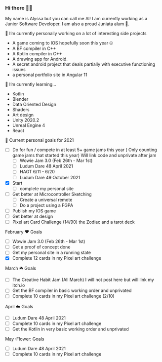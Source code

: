 ### Hi there :frog::rainbow:
My name is Alyssa but you can call me Al! I am currently working as a Junior Software Developer. 
I am also a proud Juniata alum :eagle:.

🔭 I’m currently personally working on a lot of interesting side projects 
- A game coming to IOS hopefully soon this year :zipper_mouth_face:
- A BF compiler in C++
- A Kotlin compiler in C++ 
- A drawing app for Android. 
- A secret android project that deals partially with executive functioning issues 
- a personal portfolio site in Angular 11

🌱 I’m currently learning... 
- Kotlin 
- Blender
- Data Oriented Design 
- Shaders
- Art design
- Unity 2020.2
- Unreal Engine 4
- React

:cherry_blossom: Current personal goals for 2021
- [ ] Do for fun / compete in at least 5+ game jams this year ( Only counting game jams that started this year) Will link code and unprivate after jam
    - [ ] Wowie Jam 3.0 (Feb 26th - Mar 1st)
    - [ ] Ludum Dare 48 April 2021
    - [ ] HAGT 6/11 - 6/20
    - [ ] Ludum Dare 49 October 2021
- [x] Start 
    - [ ] complete my personal site
- [ ] Get better at Microcontroller Sketching
    - [ ] Create a universal remote
    - [ ] Do a project using a FGPA
- [ ] Publish my IOS game
- [ ] Get better at design
- [ ] Pixel art Card Challenge (14/90) the Zodiac and a tarot deck

February :heart: Goals 
  - [ ] Wowie Jam 3.0 (Feb 26th - Mar 1st) 
  - [ ] Get a proof of concept done
  - [ ] Get my personal site in a running state
  - [x] Complete 12 cards in my Pixel art challenge 

March :shamrock: Goals
   - [ ] The Creative Habit Jam (All March) I will not post here but will link my itch.io
   - [ ] Get the BF compiler in basic working order and unprivated
   - [ ] Complete 10 cards in my Pixel art challenge (2/10)
   
April :cloud: Goals
   - [ ] Ludum Dare 48 April 2021
   - [ ] Complete 10 cards in my Pixel art challenge 
   - [ ] Get the Kotlin in very basic working order and unprivated

May :Flower: Goals
   - [ ] Ludum Dare 48 April 2021
   - [ ] Complete 10 cards in my Pixel art challenge 